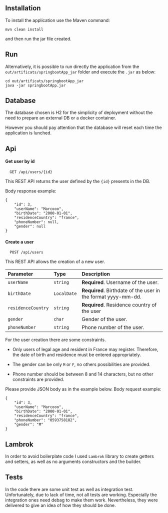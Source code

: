 ## Installation
To install the application use the Maven command:
```
mvn clean install
```

and then run the jar file created.

## Run
Alternatively, it is possible to run directly the application from the ```out/artificats/springbootApp_jar``` folder and execute the ```.jar``` as below:
```
cd out/artificats/springbootApp_jar
java -jar springbootApp.jar
```

## Database
The database chosen is H2 for the simplicity of deployment without the need to prepare an external DB or a docker container.

However you should pay attention that the database will reset each time the application is lunched.


## Api
#### Get user by id

```http
  GET /api/users/{id}
```
This REST API returns the user defined by the ```{id}``` presents in the DB.

Body response example:
```
{
    "id": 3,
    "userName": "Marcooo",
    "birthDate": "2000-01-01",
    "residenceCountry": "france",
    "phoneNumber": null,
    "gender": null
}
```

#### Create a user

```http
  POST /api/users
```

This REST API allows the creation of a new user.

| Parameter          | Type        | Description                                                   |
|:-------------------|:------------|:--------------------------------------------------------------|
| `userName`         | `string`    | **Required**. Username of the user.                           |
| `birthDate`        | `LocalDate` | **Required**. Birthdate of the user in the format yyyy-mm-dd. |
| `residenceCountry` | `string`    | **Required**. Residence country of the user                   |
| `gender`           | `char`      | Gender of the user.                                           |
| `phoneNumber`      | `string`    | Phone number of the user.                                     |

For the user creation there are some constraints. 

- Only users of legal age and resident in France may register.
Therefore, the date of birth and residence must be entered appropriately.

- The gender can be only `M` or `F`, no others possibilities are provided.

- Phone number should be between 8 and 14 characters, but no other constraints are provided.

Please provide JSON body as in the example below.
Body request example:
```
{
    "id": 3,
    "userName": "Marcooo",
    "birthDate": "2000-01-01",
    "residenceCountry": "france",
    "phoneNumber": "0593758182",
    "gender": "M"
}
```

## Lambrok
In order to avoid boilerplate code I used ```Lambrok``` library to create getters and setters, as well as no arguments constructors and the builder.

## Tests
In the code there are some unit test as well as integration test.
Unfortunately, due to lack of time, not all tests are working. Especially the integration ones need debag to make them work. 
Nevertheless, they were delivered to give an idea of how they should be done.